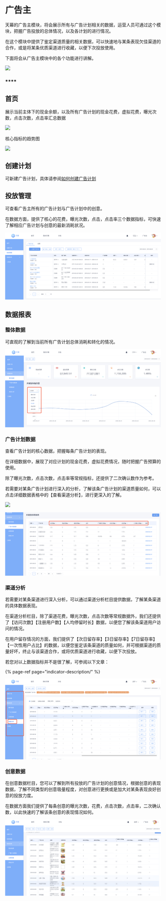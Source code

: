 # 广告主

天幕的广告主模块，将会展示所有与广告计划相关的数据，运营人员可通过这个模块，把握广告投放的总体情况，以及各计划的进行情况。

在这个模块中提供了鉴定渠道质量的相关数据，可以快速地与某条表现欠佳渠道的合作，或是将某条优质渠道进行收藏，以便下次投放使用。

下面将会从广告主模块中的各个功能进行讲解。

![](https://cdn.nlark.com/yuque/0/2019/png/254569/1557232280907-b505a8e7-5cfe-461b-bcd9-06c023f107de.png?x-oss-process=image/resize,w_2000)

### \*\*\*\*

## **首页**

展示当前主体下的现金余额，以及所有广告计划的现金花费，虚拟花费，曝光次数，点击次数，点击率汇总数据

![](https://cdn.nlark.com/yuque/0/2019/png/254569/1557232337038-32a0de0e-47d4-4670-b45d-92916bb92466.png?x-oss-process=image/resize,w_2000)

核心指标的趋势图

![](https://cdn.nlark.com/yuque/0/2019/png/254569/1557232495507-aa2fbf93-c804-43d5-b42d-489cc538fe08.png?x-oss-process=image/resize,w_2000)

## **创建计划**

可新建广告计划，具体请参阅[如何创建广告计划](https://skysriver.gitbook.io/skysriver/kai-shi-shi-yong/zuo-wei-guang-gao-zhu-kai-shi-tou-fang-guang-gao/ru-he-chuang-jian-guang-gao-tui-guang-ji-hua)

## 投放管理

可查看广告主所有的广告计划与广告计划中的创意。

在数据方面，提供了核心的花费，曝光次数，点击，点击率三个数据指标，可快速了解相应广告计划与创意的最新消耗状况。

![](../.gitbook/assets/image%20%2823%29.png)

## **数据报表**

### **整体数据**

可直观的了解到当前所有广告计划总体消耗和转化的情况。

![](../.gitbook/assets/image%20%2826%29.png)

### 广告计划数据

查看广告计划的核心数据，把握每条广告计划的表现。

在详细数据中，展现了对应计划的现金花费，虚拟花费情况，随时把握广告预算的使用。

除了曝光次数，点击次数，点击率等常规指标，还提供了二次确认数作为参考。

若需要对某条广告计划进行深入的分析，了解该条广告计划的渠道质量如何，可以点击详细数据表格中的【查看渠道分析】，进行更深入的了解。

![](https://cdn.nlark.com/yuque/0/2019/png/254569/1557233356515-24d78a52-587e-4ec1-a4b5-a740eda56603.png?x-oss-process=image/resize,w_2000)

![](../.gitbook/assets/image%20%2835%29.png)

### 渠道分析

若需要对某条渠道进行深入分析，可以通过渠道分析栏目提供数据，了解某条渠道的具体数据表现。

在渠道分析栏目，除了渠道花费，曝光次数，点击次数等常规数据外，我们还提供了【访问次数】【注册用户数】【人均停留时长】数据，以便您了解该条渠道用户访问的情况。

在用户留存情况的方面，我们提供了【次日留存率】【3日留存率】【7日留存率】【一次性用户占比】的数据，以便您鉴定该条渠道的质量如何，并可根据渠道的质量好坏，终止与该渠道合作，或将优质渠道进行收藏，以便下次投放。

若您对以上数据指标并不是很了解，可参阅以下文章：

{% page-ref page="indicator-description/" %}

![](../.gitbook/assets/image%20%2817%29.png)

### 创意数据

在创意数据栏目，您可以了解到所有投放的广告计划的创意情况，根据创意的表现数据，了解不同类型的创意吸量程度，对创意进行更换或是加大对某条表现良好创意的投放力度。

在数据方面我们提供了每条创意的曝光次数，花费，点击次数，点击率，二次确认数，以此快速的了解该条创意的表现情况如何。

![](../.gitbook/assets/image%20%2844%29.png)

